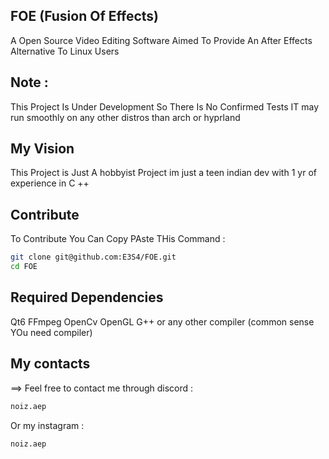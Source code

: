 ## FOE (Fusion Of Effects)
 
 A Open Source Video Editing Software Aimed To Provide An After Effects Alternative To Linux Users 

## Note :
   This Project Is Under Development So There Is No Confirmed Tests IT may run smoothly on any other distros than arch or hyprland 

## My Vision 
This Project is Just A hobbyist Project im just a teen indian dev with 1 yr of experience in C ++

## Contribute 
To Contribute You Can Copy PAste THis Command :
```bash
git clone git@github.com:E3S4/FOE.git
cd FOE
 ```
## Required Dependencies 
 Qt6 
 FFmpeg
 OpenCv
 OpenGL
 G++ or any other compiler (common sense YOu need compiler)

## My contacts 
==> Feel free to contact me through discord :
```bash
noiz.aep
```
Or my instagram :
```
noiz.aep
```
